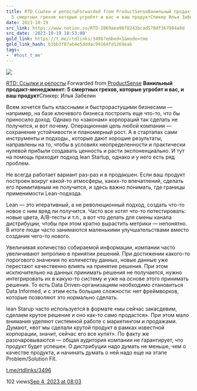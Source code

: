```yaml
---
title: RTD Ссылки и репостыForwarded from ProductSenseВанильный продактменеджмент
  5 смертных грехов которые угробят и вас и ваш продуктСпикер Илья Забелин  В
date: 2023-10-19
src_link: https://www.notion.so/RTD-2069aea96f8243bcad578df367984a8d
src_date: '2023-10-19 18:53:00'
gold_link: https://t.me/rtdlinks/3496?embed=1&mode=tme
gold_link_hash: b1bb3f87ab4e5dddac99164fd1269eab
tags:
- '#host_t_me'
---
```




[*![](https://cdn4.cdn-telegram.org/file/G2_fMQitZa6NlXppvnx07ptqMbKheG6mEHOKOWMb-e2GKGI6m4sVzdJWLZKabkz-3CTa8_SbxqQkI5N80Dk35YR74gESCSO4v_t-RQMSRNdBGEpHg9-fQzdaCxUo0IVX2xv3D24F8kYRK4YUVDyt402ICt9MyowC-VR4Tp8tLfVoqsHnSlv07Dv3cKw9_eznuxX_Kzmg2P8tzsnpjIQFBPVpIg8NLkiONPtAq4xjcu9LBce0ipLZ3B_depv7jOospban9A_LO4XtDxOwR8sH-MHTCpCdYx2-CHusSpJSqFNaE644K33uErsOtN4lFUhIAAP96I_O6Asvt3jzajYoww.jpg)*](https://t.me/rtdlinks)



[RTD: Ссылки и репосты](https://t.me/rtdlinks)
Forwarded from [ProductSense](https://t.me/productsense/2454)
**Ванильный продакт-менеджмент: 5 смертных грехов, которые угробят и вас, и ваш продукт**Спикер: Илья Забелин  
  
Всем хочется быть классными и быстрорастущими бизнесами — например, на базе ключевого бизнеса построить еще что-то, что бы приносило доход. Однако по «законам» корпораций так сделать не получится, и вот почему. Операционная цель любой компании — сохранение устойчивости и планомерный рост. А в стартапах сами инструменты и подходы., которые дают хорошие результаты, направлены на то, чтобы в условиях неопределенности и практически нулевой прибыли создавать ценность и расти экспоненциально. И тут на помощь приходит подход lean Startup, однако и у него есть ряд проблем.  
  
Не всегда работает вариант раз-раз и в продакшен. Если ваш продукт построен вокруг какой-то атмосферы, каких-то впечатлений, сделать его примитивным не получится, и здесь важно понимать, где границы применимости Lean-подхода.  
  
Lean — это итеративный, а не революционный подход, создать что-то новое с ним вряд ли получится. Часто все хотят что-то потестировать: новые цвета, A/B-тесты и т.п., а вот что делать для смены канала дистрибуции, чтобы при этом кратно вырастить метрики — непонятно. В итоге люди часто занимаются маленькими улучшательствами вместо создания чего-то нового.  
  
Увеличивая количество собираемой информации, компании часто увеличивают энтропию в принятии решений. При достижении какого-то порогового значения по количеству данных, новые данные уже перестают качественно влиять на принятие решения. При этом исключительно на данных принимать решения не получается, нужно интегрировать их в какую-то систему и уже на основе этого принимать решения. То есть Data Driven-организациям необходимо становиться Data Informed, и с этим есть большие сложности: нет фреймворков, которые позволяют это нормально сделать.   
  
lean Starup часто используется в формате «мы сейчас закасдевим, сделаем крутое решение и оно как-то само продастся». При этом мало внимания уделяют системной работе с маркетингом и продажами. Думают, «вот мы сделали крутой продукт в рамках известной корпорации, значит, сейчас его все купят». По факту же разочаровываются — общая аудитория компании не гарантирует, что продукт будет успешен. О дистрибуции надо думать не меньше, чем о качестве продукта, и начинать думать о ней надо еще на этапе Problem/Solution Fit.

[t.me/rtdlinks/3496](https://t.me/rtdlinks/3496)

102 views[Sep 4, 2023 at 08:03](https://t.me/rtdlinks/3496)